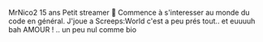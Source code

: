 MrNico2 15 ans
Petit streamer 🎥
Commence à s'interesser au monde du code en général. 
J'joue a Screeps:World c'est a peu prés tout..
et euuuuh bah AMOUR !
.. un peu nul comme bio
